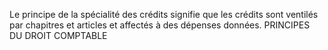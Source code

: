 Le principe de la spécialité des crédits signifie que les crédits sont ventilés par chapitres et articles et affectés à des dépenses données.
PRINCIPES DU DROIT COMPTABLE